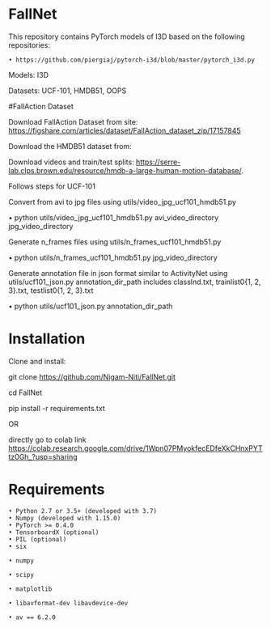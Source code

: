 # FallNet

This repository contains PyTorch models of I3D  based on the following repositories: 

    • https://github.com/piergiaj/pytorch-i3d/blob/master/pytorch_i3d.py 
Models: I3D 

Datasets: UCF-101, HMDB51, OOPS 

#FallAction Dataset

Download FallAction Dataset from site: https://figshare.com/articles/dataset/FallAction_dataset_zip/17157845


Download the HMDB51 dataset from:

Download videos and train/test splits: https://serre-lab.clps.brown.edu/resource/hmdb-a-large-human-motion-database/.

Follows steps for UCF-101

Convert from avi to jpg files using utils/video_jpg_ucf101_hmdb51.py

• python utils/video_jpg_ucf101_hmdb51.py avi_video_directory jpg_video_directory

Generate n_frames files using utils/n_frames_ucf101_hmdb51.py

• python utils/n_frames_ucf101_hmdb51.py jpg_video_directory

Generate annotation file in json format similar to ActivityNet using utils/ucf101_json.py
annotation_dir_path includes classInd.txt, trainlist0{1, 2, 3}.txt, testlist0{1, 2, 3}.txt

• python utils/ucf101_json.py annotation_dir_path




# Installation
Clone and install:

git clone https://github.com/Nigam-Niti/FallNet.git 

cd FallNet 

pip install -r requirements.txt 

OR

directly go to colab link https://colab.research.google.com/drive/1Wpn07PMyokfecEDfeXkCHnxPYTtz0Gh_?usp=sharing


# Requirements 
    • Python 2.7 or 3.5+ (developed with 3.7)
    • Numpy (developed with 1.15.0)
    • PyTorch >= 0.4.0
    • TensorboardX (optional)
    • PIL (optional)
    • six
      
    • numpy
      
    • scipy
      
    • matplotlib
      
    • libavformat-dev libavdevice-dev
      
    • av == 6.2.0
